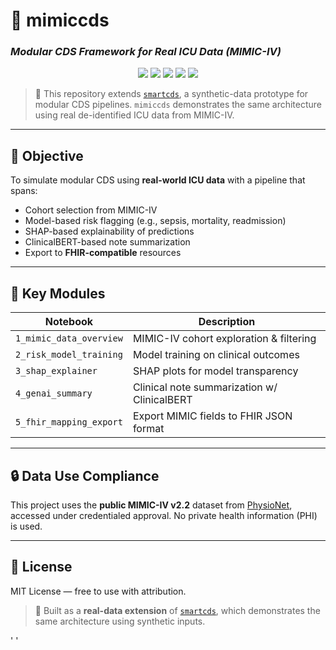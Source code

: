 
# 🏥 mimiccds
### *Modular CDS Framework for Real ICU Data (MIMIC-IV)*

<p align="center">
  <img src="https://img.shields.io/badge/MIMIC--IV-v2.2-lightgrey" />
  <img src="https://img.shields.io/badge/FHIR-compliant-success" />
  <img src="https://img.shields.io/badge/SHAP-enabled-orange" />
  <img src="https://img.shields.io/badge/GenAI-ClinicalBERT-yellowgreen" />
  <img src="https://img.shields.io/badge/Python-3.10-blue" />
</p>

> 🔄 This repository extends [`smartcds`](https://github.com/sobcza11/smartcds), a synthetic-data prototype for modular CDS pipelines. `mimiccds` demonstrates the same architecture using real de-identified ICU data from MIMIC-IV.

---

## 🧠 Objective

To simulate modular CDS using **real-world ICU data** with a pipeline that spans:
- Cohort selection from MIMIC-IV
- Model-based risk flagging (e.g., sepsis, mortality, readmission)
- SHAP-based explainability of predictions
- ClinicalBERT-based note summarization
- Export to **FHIR-compatible** resources

---

## 📂 Key Modules

| Notebook | Description |
|----------|-------------|
| `1_mimic_data_overview` | MIMIC-IV cohort exploration & filtering |
| `2_risk_model_training` | Model training on clinical outcomes |
| `3_shap_explainer` | SHAP plots for model transparency |
| `4_genai_summary` | Clinical note summarization w/ ClinicalBERT |
| `5_fhir_mapping_export` | Export MIMIC fields to FHIR JSON format |

---

## 🔒 Data Use Compliance

This project uses the **public MIMIC-IV v2.2** dataset from [PhysioNet](https://physionet.org/content/mimiciv/), accessed under credentialed approval. No private health information (PHI) is used.

---

## 📎 License

MIT License — free to use with attribution.

> 🔁 Built as a **real-data extension** of [`smartcds`](https://github.com/sobcza11/smartcds), which demonstrates the same architecture using synthetic inputs.

'
'